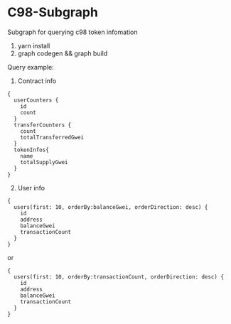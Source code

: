 # C98-Subgraph
Subgraph for querying c98 token infomation

1) yarn install
2) graph codegen && graph build 

Query example:
1. Contract info
```
{
  userCounters {
    id
    count
  }
  transferCounters {
    count
    totalTransferredGwei
  }
  tokenInfos{
    name
    totalSupplyGwei
  }
}
```
2. User info
```
{
  users(first: 10, orderBy:balanceGwei, orderDirection: desc) {
    id
    address
    balanceGwei
    transactionCount
  }
}
```
or
```
{
  users(first: 10, orderBy:transactionCount, orderDirection: desc) {
    id
    address
    balanceGwei
    transactionCount
  }
}
```
